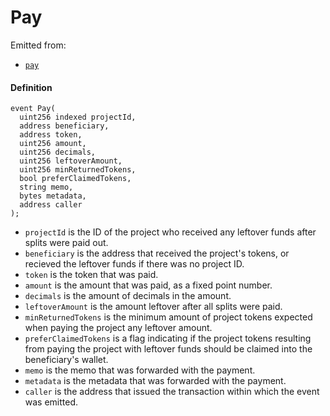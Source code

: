 # Pay

Emitted from:

* [`pay`](/dev/api/contracts/or-utilities/jbetherc20splitspayer/write/pay.md)

#### Definition

```
event Pay(
  uint256 indexed projectId,
  address beneficiary,
  address token,
  uint256 amount,
  uint256 decimals,
  uint256 leftoverAmount,
  uint256 minReturnedTokens,
  bool preferClaimedTokens,
  string memo,
  bytes metadata,
  address caller
);
```

* `projectId` is the ID of the project who received any leftover funds after splits were paid out.
* `beneficiary` is the address that received the project's tokens, or recieved the leftover funds if there was no project ID.
* `token` is the token that was paid.
* `amount` is the amount that was paid, as a fixed point number.
* `decimals` is the amount of decimals in the amount.
* `leftoverAmount` is the amount leftover after all splits were paid.
* `minReturnedTokens` is the minimum amount of project tokens expected when paying the project any leftover amount.
* `preferClaimedTokens` is a flag indicating if the project tokens resulting from paying the project with leftover funds should be claimed into the beneficiary's wallet.
* `memo` is the memo that was forwarded with the payment.
* `metadata` is the metadata that was forwarded with the payment.
* `caller` is the address that issued the transaction within which the event was emitted.
